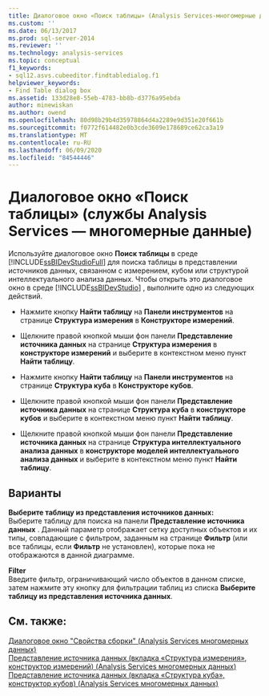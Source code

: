 ```yaml
---
title: Диалоговое окно «Поиск таблицы» (Analysis Services-многомерные данные) | Документация Майкрософт
ms.custom: ''
ms.date: 06/13/2017
ms.prod: sql-server-2014
ms.reviewer: ''
ms.technology: analysis-services
ms.topic: conceptual
f1_keywords:
- sql12.asvs.cubeeditor.findtabledialog.f1
helpviewer_keywords:
- Find Table dialog box
ms.assetid: 133d28e8-55eb-4783-bb8b-d3776a95ebda
author: minewiskan
ms.author: owend
ms.openlocfilehash: 80d98b29b4d35978864d4a2289e9d351e20f661b
ms.sourcegitcommit: f0772f614482e0b3cde3609e178689ce62ca3a19
ms.translationtype: MT
ms.contentlocale: ru-RU
ms.lasthandoff: 06/09/2020
ms.locfileid: "84544446"
---
```

# <a name="find-table-dialog-box-analysis-services---multidimensional-data"></a>Диалоговое окно «Поиск таблицы» (службы Analysis Services — многомерные данные)
  Используйте диалоговое окно **Поиск таблицы** в среде [!INCLUDE[ssBIDevStudioFull](../includes/ssbidevstudiofull-md.md)] для поиска таблицы в представлении источников данных, связанном с измерением, кубом или структурой интеллектуального анализа данных. Чтобы открыть это диалоговое окно в среде [!INCLUDE[ssBIDevStudio](../includes/ssbidevstudio-md.md)] , выполните одно из следующих действий.  
  
-   Нажмите кнопку **Найти таблицу** на **Панели инструментов** на странице **Структура измерения** в **Конструкторе измерений**.  
  
-   Щелкните правой кнопкой мыши фон панели **Представление источника данных** на странице **Структура измерения** в **конструкторе измерений** и выберите в контекстном меню пункт **Найти таблицу**.  
  
-   Нажмите кнопку **Найти таблицу** на **Панели инструментов** на странице **Структура куба** в **Конструкторе кубов**.  
  
-   Щелкните правой кнопкой мыши фон панели **Представление источника данных** на странице **Структура куба** в **конструкторе кубов** и выберите в контекстном меню пункт **Найти таблицу**.  
  
-   Щелкните правой кнопкой мыши фон панели **Представление источника данных** на странице **Структура интеллектуального анализа данных** в **конструкторе моделей интеллектуального анализа данных** и выберите в контекстном меню пункт **Найти таблицу**.  
  
## <a name="options"></a>Варианты  
 **Выберите таблицу из представления источников данных:**  
 Выберите таблицу для поиска на панели **Представление источника данных** . Данный параметр отображает сетку доступных объектов и их типы, совпадающие с фильтром, заданным на странице **Фильтр** (или все таблицы, если **Фильтр** не установлен), которые пока не отображаются в данной диаграмме.  
  
 **Filter**  
 Введите фильтр, ограничивающий число объектов в данном списке, затем нажмите эту кнопку для фильтрации таблиц из списка **Выберите таблицу из представления источника данных**.  
  
## <a name="see-also"></a>См. также:  
 [Диалоговое окно "Свойства сборки" &#40;Analysis Services многомерных данных&#41;](assembly-properties-dialog-box-analysis-services-multidimensional-data.md)   
 [Представление источника данных &#40;вкладка «Структура измерения», конструктор измерений&#41; &#40;Analysis Services многомерных данных&#41;](datasource-view-dimension-designer-analysis-services-multidimensional-data.md)   
 [Представление источника данных &#40;вкладка «Структура куба», конструктор кубов&#41; &#40;Analysis Services многомерных данных&#41;](data-source-view-cube-designer-analysis-services-multidimensional-data.md)  
  
  
